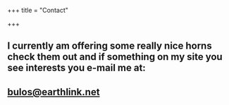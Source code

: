 +++
title = "Contact"

+++
## I currently am offering some really nice horns check them out and if something on my site you see interests you e-mail me at: 

## **<a href="mailto:bulos@earthlink.net"> bulos@earthlink.net </a>** 